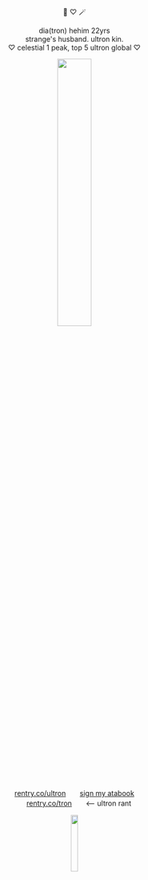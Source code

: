 <p align="center">
🤖 ♡ 🪄
  <p align="center">
    dia(tron) hehim 22yrs<br>
    strange's husband. ultron kin.<br>
      ♡ celestial 1 peak, top 5 ultron global ♡ <br>
      </p>
<p align="center">
<img width="37%" src="https://file.garden/Z0ycTKooXlCeCaIt/Other/ME"">
  </p>
<p align="center">
<a href="https://rentry.co/ultron" rel="nofollow">rentry.co/ultron&ZeroWidthSpace;</a>　　<a href="https://strange.atabook.org" rel="nofollow">sign my atabook</a>　　　<br>　
  <a href="https://rentry.co/tron" rel="nofollow">rentry.co/tron&ZeroWidthSpace;</a>　　<-- ultron rant
</p>
<p align="center">
<img width="17%" src="https://file.garden/Z0ycTKooXlCeCaIt/Other/UltronStrange"">
  </p>
